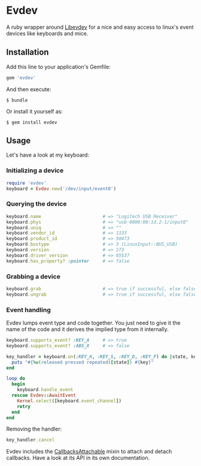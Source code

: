 # Evdev

A ruby wrapper around [Libevdev](https://github.com/christopheraue/ruby-libevdev)
for a nice and easy access to linux's event devices like keyboards and mice.

## Installation

Add this line to your application's Gemfile:

```ruby
gem 'evdev'
```

And then execute:

    $ bundle

Or install it yourself as:

    $ gem install evdev

## Usage

Let's have a look at my keyboard:

### Initializing a device

```ruby
require 'evdev'
keyboard = Evdev.new('/dev/input/event0')
```

### Querying the device

```ruby
keyboard.name                       # => "Logitech USB Receiver"
keyboard.phys                       # => "usb-0000:00:1d.2-1/input0"
keyboard.uniq                       # => ""
keyboard.vendor_id                  # => 1133
keyboard.product_id                 # => 50473
keyboard.bustype                    # => 3 (LinuxInput::BUS_USB)
keyboard.version                    # => 273
keyboard.driver_version             # => 65537
keyboard.has_property? :pointer     # => false
```

### Grabbing a device

```ruby
keyboard.grab                       # => true if successful, else false
keyboard.ungrab                     # => true if successful, else false
```

### Event handling

Evdev lumps event type and code together. You just need to give it the name of
the code and it derives the implied type from it internally.

```ruby
keyboard.supports_event? :KEY_A     # => true
keyboard.supports_event? :ABS_X     # => false

key_handler = keyboard.on(:KEY_A, :KEY_S, :KEY_D, :KEY_F) do |state, key|
  puts "#{%w(released pressed repeated)[state]} #{key}"
end

loop do
  begin
    keyboard.handle_event
  rescue Evdev::AwaitEvent
    Kernel.select([keyboard.event_channel])
    retry
  end
end
```

Removing the handler:

```ruby
key_handler.cancel
```

Evdev includes the [CallbacksAttachable](https://github.com/christopheraue/ruby-callbacks_attachable)
mixin to attach and detach callbacks. Have a look at its API in its own documentation.